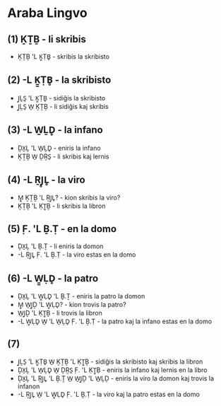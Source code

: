 # Araba Lingvo

## (1) ḴṮḆ - li skribis

* ḴṮḆ 'L Ḵ̱ṬB̥ - skribis la skribisto

## (2) -L Ḵ̱ṬB̥ - la skribisto

* J̱ḺS̱ 'L Ḵ̱ṬB̥ - sidiĝis la skribisto
* J̱ḺS̱ W̱ ḴṮḆ - li sidiĝis kaj skribis

## (3) -L W̱ḺD̥ - la infano

* ḎX̱Ḻ 'L W̱ḺD̥ - eniris la infano
* ḴṮḆ W̱ ḎṞS̱ - li skribis kaj lernis

## (4) -L ṞJ̥L̥ - la viro

* M̱̱ ḴṮḆ 'L ṞJ̥L̥? - kion skribis la viro?
* ḴṮḆ 'L ḲṮ̱Ḇ - li skribis la libron

## (5) F̣. 'L Ḇ.Ṭ - en la domo

* ḎX̱Ḻ 'L Ḇ.Ṯ - li eniris la domon
* -L ṞJ̥L̥ F̣. 'L Ḇ.Ṭ - la viro estas en la domo

## (6) -L W̱̱ḶD̥ - la patro

* ḎX̱Ḻ 'L W̱̱ḶD̥ 'L Ḇ.Ṯ - eniris la patro la domon
* M̱̱ W̱J̱Ḏ 'L W̱̱ḶD̥? - kion trovis la patro?
* W̱J̱Ḏ 'L ḲṮ̱Ḇ - li trovis la libron
* -L W̱̱ḶD̥ W̱ 'L W̱ḺD̥ F̣. 'L Ḇ.Ṭ - la patro kaj la infano estas en la domo

## (7)

* J̱ḺS̱ 'L Ḵ̱ṬB̥ W̱ ḴṮḆ 'L ḲṮ̱Ḇ - sidiĝis la skribisto kaj skribis la libron
* ḎX̱Ḻ 'L W̱ḺD̥ W̱ ḎṞS̱ F̣. 'L ḲṮ̱Ḅ - eniris la infano kaj lernis en la libro
* ḎX̱Ḻ 'L ṞJ̥L̥ 'L Ḇ.Ṯ W̱ W̱J̱Ḏ 'L W̱ḺḎ - eniris la viro la domon kaj trovis la infanon
* -L ṞJ̥L̥ W̱ 'L W̱̱ḶD̥ F̣. 'L Ḇ.Ṭ - la viro kaj la patro estas en la domo


